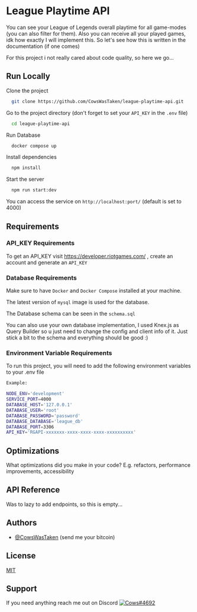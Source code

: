 # League Playtime API

You can see your League of Legends overall playtime for all game-modes (you can also filter for them).
Also you can receive all your played games, idk how  exactly I will implement this.
So let's see how this is written in the documentation (if one comes)

For this project i not really cared about code quality, so here we go...


## Run Locally

Clone the project

```bash
  git clone https://github.com/CowsWasTaken/league-playtime-api.git
```

Go to the project directory (don't forget to set your `API_KEY` in the `.env` file)

```bash
  cd league-playtime-api
```


Run Database

```bash
  docker compose up
```

Install dependencies

```bash
  npm install
```

Start the server

```bash
  npm run start:dev
```
You can access the service on `http://localhost:port/` (default is set to 4000)

## Requirements

### API_KEY Requirements

To get an API_KEY visit https://developer.riotgames.com/ , create an account and generate an `API_KEY`


### Database Requirements

Make sure to have `Docker` and `Docker Compose` installed at your machine.

The latest version of `mysql` image is used for the database.

The Database schema can be seen in the `schema.sql`

You can also use your own database implementation, I used Knex.js as Query Builder so u just need to change the config and client info of it.
Just stick a bit to the schema and everything should be good :)

### Environment Variable Requirements

To run this project, you will need to add the following environment variables to your .env file

```bash
Example: 

NODE_ENV='development'
SERVICE_PORT=4000
DATABASE_HOST='127.0.0.1'
DATABASE_USER='root'
DATABASE_PASSWORD='password'
DATABASE_DATABASE='league_db'
DATABASE_PORT=3306
API_KEY='RGAPI-xxxxxxx-xxxx-xxxx-xxxx-xxxxxxxxxx'
```


## Optimizations

What optimizations did you make in your code? E.g. refactors, performance improvements, accessibility


## API Reference

Was to lazy to add endpoints, so this is empty...


## Authors

- [@CowsWasTaken](https://github.com/CowsWasTaken) (send me your bitcoin)


## License

[MIT](https://choosealicense.com/licenses/mit/)

## Support

If you need anything reach me out on Discord [![Cows#4692](https://badgen.net/badge/icon/discord?icon=discord&label)](https://discord.com/users/447331693708443668) 

